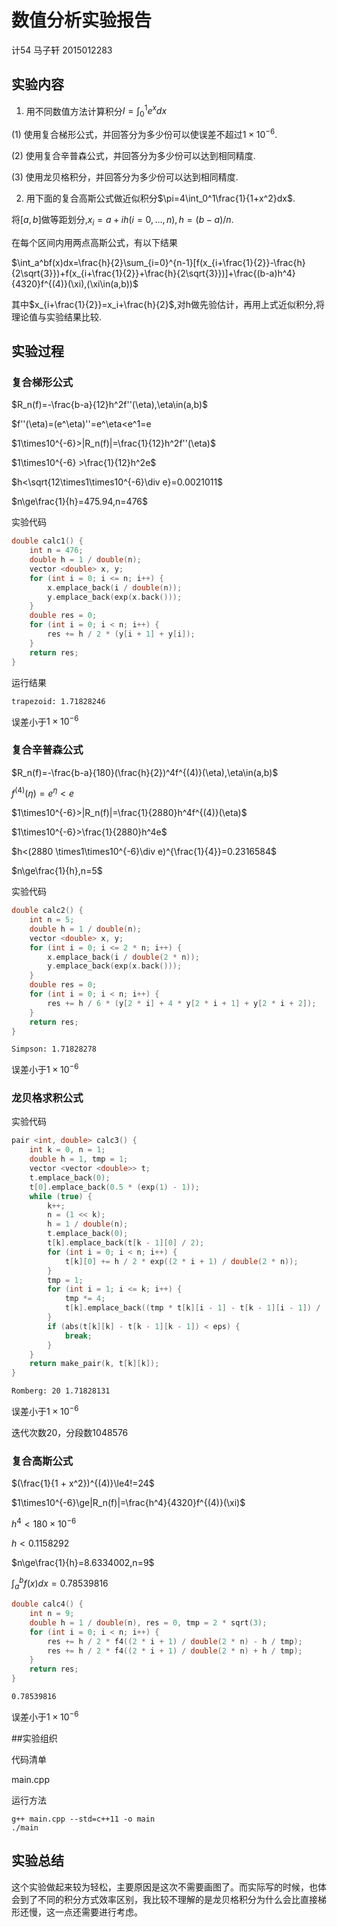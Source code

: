 # 数值分析实验报告

计54 马子轩 2015012283

## 实验内容

1. 用不同数值方法计算积分$I=\int_0^1e^xdx$

(1) 使用复合梯形公式，并回答分为多少份可以使误差不超过$1\times10^{-6}$.

(2) 使用复合辛普森公式，并回答分为多少份可以达到相同精度.

(3) 使用龙贝格积分，并回答分为多少份可以达到相同精度.

2. 用下面的复合高斯公式做近似积分$\pi=4\int_0^1\frac{1}{1+x^2}dx$.

将$[a,b]$做等距划分,$x_i=a+ih(i=0,...,n), h=(b-a)/n$.

在每个区间内用两点高斯公式，有以下结果

$\int_a^bf(x)dx=\frac{h}{2}\sum_{i=0}^{n-1}[f(x_{i+\frac{1}{2}}-\frac{h}{2\sqrt{3}})+f(x_{i+\frac{1}{2}}+\frac{h}{2\sqrt{3}})]+\frac{(b-a)h^4}{4320}f^{(4)}(\xi),(\xi\in(a,b))$

其中$x_{i+\frac{1}{2}}=x_i+\frac{h}{2}​$,对h做先验估计，再用上式近似积分,将理论值与实验结果比较.

## 实验过程

### 复合梯形公式

$R_n(f)=-\frac{b-a}{12}h^2f''(\eta),\eta\in(a,b)$

$f''(\eta)=(e^\eta)''=e^\eta<e^1=e

$1\times10^{-6}>|R_n(f)|=\frac{1}{12}h^2f''(\eta)$

$1\times10^{-6} >\frac{1}{12}h^2e$

$h<\sqrt{12\times1\times10^{-6}\div e}=0.0021011$

$n\ge\frac{1}{h}=475.94,n=476$

实验代码

```cpp
double calc1() {
	int n = 476;
	double h = 1 / double(n);
	vector <double> x, y;
	for (int i = 0; i <= n; i++) {
		x.emplace_back(i / double(n));
		y.emplace_back(exp(x.back()));
	}
	double res = 0;
	for (int i = 0; i < n; i++) {
		res += h / 2 * (y[i + 1] + y[i]);
	}
	return res;
}
```

运行结果

```shell
trapezoid: 1.71828246
```

误差小于$1\times10^{-6}$

### 复合辛普森公式

$R_n(f)=-\frac{b-a}{180}(\frac{h}{2})^4f^{(4)}(\eta),\eta\in(a,b)$

$f^{(4)}(\eta)=e^\eta<e$

$1\times10^{-6}>|R_n(f)|=\frac{1}{2880}h^4f^{(4)}(\eta)$

$1\times10^{-6}>\frac{1}{2880}h^4e$

$h<(2880 \times1\times10^{-6}\div e)^{\frac{1}{4}}=0.2316584$

$n\ge\frac{1}{h},n=5$

实验代码

```cpp
double calc2() {
	int n = 5;
	double h = 1 / double(n);
	vector <double> x, y;
	for (int i = 0; i <= 2 * n; i++) {
		x.emplace_back(i / double(2 * n));
		y.emplace_back(exp(x.back()));
	}
	double res = 0;
	for (int i = 0; i < n; i++) {
		res += h / 6 * (y[2 * i] + 4 * y[2 * i + 1] + y[2 * i + 2]);
	}
	return res;
}
```

```shell
Simpson: 1.71828278
```

误差小于$1\times10^{-6}$

### 龙贝格求积公式

实验代码

```cpp
pair <int, double> calc3() {
	int k = 0, n = 1;
	double h = 1, tmp = 1;
	vector <vector <double>> t;
	t.emplace_back(0);
	t[0].emplace_back(0.5 * (exp(1) - 1));
	while (true) {
		k++;
		n = (1 << k);
		h = 1 / double(n);
		t.emplace_back(0);
		t[k].emplace_back(t[k - 1][0] / 2);
		for (int i = 0; i < n; i++) {
			t[k][0] += h / 2 * exp((2 * i + 1) / double(2 * n));
		}
		tmp = 1;
		for (int i = 1; i <= k; i++) {
			tmp *= 4;
			t[k].emplace_back((tmp * t[k][i - 1] - t[k - 1][i - 1]) / (tmp - 1));
		}
		if (abs(t[k][k] - t[k - 1][k - 1]) < eps) {
			break;
		}
	}
	return make_pair(k, t[k][k]);
}
```

```shell
Romberg: 20 1.71828131
```

误差小于$1\times10^{-6}$

迭代次数20，分段数1048576

### 复合高斯公式

$(\frac{1}{1 + x^2})^{(4)}\le4!=24$

$1\times10^{-6}\ge|R_n(f)|=\frac{h^4}{4320}f^{(4)}(\xi)$

$h^4<180\times10^{-6}$

$h<0.1158292$

$n\ge\frac{1}{h}=8.6334002,n=9$

$\int_a^bf(x)dx=0.78539816$

```cpp
double calc4() {
	int n = 9;
	double h = 1 / double(n), res = 0, tmp = 2 * sqrt(3);
	for (int i = 0; i < n; i++) {
		res += h / 2 * f4((2 * i + 1) / double(2 * n) - h / tmp);
		res += h / 2 * f4((2 * i + 1) / double(2 * n) + h / tmp);
	}
	return res;
}
```

```shell
0.78539816
```

误差小于$1\times10^{-6}$

##实验组织

代码清单

main.cpp

运行方法

```shell
g++ main.cpp --std=c++11 -o main
./main
```


## 实验总结

这个实验做起来较为轻松，主要原因是这次不需要画图了。而实际写的时候，也体会到了不同的积分方式效率区别，我比较不理解的是龙贝格积分为什么会比直接梯形还慢，这一点还需要进行考虑。
